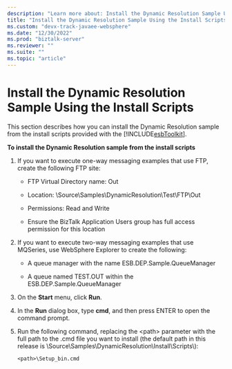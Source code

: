 ```yaml
---
description: "Learn more about: Install the Dynamic Resolution Sample Using the Install Scripts"
title: "Install the Dynamic Resolution Sample Using the Install Scripts"
ms.custom: "devx-track-javaee-websphere"
ms.date: "12/30/2022"
ms.prod: "biztalk-server"
ms.reviewer: ""
ms.suite: ""
ms.topic: "article"
---
```

# Install the Dynamic Resolution Sample Using the Install Scripts
This section describes how you can install the Dynamic Resolution sample from the install scripts provided with the [!INCLUDE[esbToolkit](../includes/esbtoolkit-md.md)].  
  
 **To install the Dynamic Resolution sample from the install scripts**  
  
1.  If you want to execute one-way messaging examples that use FTP, create the following FTP site:  
  
    -   FTP Virtual Directory name: Out  
  
    -   Location: \Source\Samples\DynamicResolution\Test\FTP\Out  
  
    -   Permissions: Read and Write  
  
    -   Ensure the BizTalk Application Users group has full access permission for this location  
  
2.  If you want to execute two-way messaging examples that use MQSeries, use WebSphere Explorer to create the following:  
  
    -   A queue manager with the name ESB.DEP.Sample.QueueManager  
  
    -   A queue named TEST.OUT within the ESB.DEP.Sample.QueueManager  
  
3.  On the **Start** menu, click **Run**.  
  
4.  In the **Run** dialog box, type **cmd**, and then press ENTER to open the command prompt.  
  
5.  Run the following command, replacing the \<path\> parameter with the full path to the .cmd file you want to install (the default path in this release is \Source\Samples\DynamicResolution\Install\Scripts\\):  
  
    ```  
    <path>\Setup_bin.cmd  
    ```
